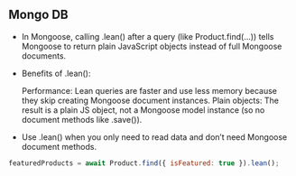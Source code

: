 ## Mongo DB
- In Mongoose, calling .lean() after a query (like Product.find(...)) tells Mongoose to return plain JavaScript objects instead of  full Mongoose documents.

- Benefits of .lean():

  Performance: Lean queries are faster and use less memory because they skip creating Mongoose document instances.
  Plain objects: The result is a plain JS object, not a Mongoose model instance (so no document methods like .save()).
  
- Use .lean() when you only need to read data and don’t need Mongoose document methods.
```js
featuredProducts = await Product.find({ isFeatured: true }).lean();
```
